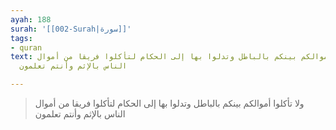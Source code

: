 ```yaml
---
ayah: 188
surah: '[[002-Surah|سورة]]'
tags:
- quran
text: ولا تأكلوا أموالكم بينكم بالباطل وتدلوا بها إلى الحكام لتأكلوا فريقا من أموال
  الناس بالإثم وأنتم تعلمون

---
```

> ولا تأكلوا أموالكم بينكم بالباطل وتدلوا بها إلى الحكام لتأكلوا فريقا من أموال الناس بالإثم وأنتم تعلمون
